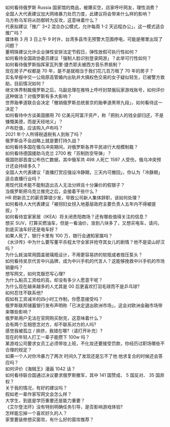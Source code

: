 如何看待俄罗斯 Russia 国家馆的商品，被爆买空，店家呼吁网友，理性消费？  
全国人大代表建议加大网络暴力处罚力度，此建议将会带来什么样的影响？  
乌方称乌军将从防御转为反攻，这意味着什么？  
代表拟建议「推广 3+2 混合办公模式，允许每周 1-2 天远程办公」，这一模式适合推广吗？  
媒体称 3 月 3 日上午 9 时许，台湾多县市无预警大范围停电，可能是哪里出现了问题？  
董明珠建议允许企业弹性安排法定节假日，弹性放假可执行性如何？  
如何看待全国政协委员建议「强制人脸识别登录网游」？此举可行性如何？  
如何看待俄罗斯指挥家瓦列里·捷杰耶夫被西方音乐界抵制？  
现在房子产权都是 70 年，是不是就相当于我们花几百万租了 70 年的房子？  
实名举报中交一公局原高管婚内出轨并大搞权色交易的女子疑似轻生，已被警方救助，目前情况如何？  
继文体界制裁俄罗斯之后，乌副总理在推特上呼吁封禁俄玩家游戏账号，如何评价这种做法？对俄罗斯有多大影响？  
世界跆拳道联合会决定「撤销俄罗斯总统普京的跆拳道黑带九段」，如何看待这一决定？  
如何看待中方谈美国挪用 70 亿美元阿富汗资产，称「把别人的钱全部归还，不是慷慨美德，而是天经地义」？  
卢布贬值，应该购入卢布吗？  
2021 年个人所得税退税有人到账了吗？  
俄罗斯会不会战略上就是要打持久战？  
如何看待多国在俄乌冲突期间，对俄罗斯各界平民进行大规模制裁？  
如何看待德国援助乌克兰 2700 枚「苏制防空导弹」？  
俄国防部首度公布伤亡数据，其中俄军共 498 人死亡 1597 人受伤，俄乌冲突预计还会持续多久？  
全国人大代表建议「直播打赏应强设冷静期，三天内可撤回」，你认为「冷静期」适合直播行业吗？  
用现代技术能不能制造出古人无法分辨且十分廉价的假银子？  
当俄罗斯把乌克兰推完之后，会接着干些什么？  
HR 把新员工的薪资算错少发，导致公司新人集体辞职，该如何处理？  
如何看待人大代表建议「被拐妇女拐入地基层政府主要负责人五年内不得被提拔」？  
如何看待宜家家居（IKEA）将关闭贵阳商场？还有哪些值得关注的信息？  
想买 SUV，打算买燃油车，但是一看油价，涨到八块多了，又想买电车，请问，到底买油车好还是电车好？  
如果人死了，银行卡里有 100 万，银行会通知家属吗？  
《水浒传》中为什么要写董平杀程太守全家并抢夺其女儿的剧情？他不是梁山好汉吗？  
为什么蚝油常用圆盖玻璃瓶设计，不用更容易挤的软瓶或者按压泵头？  
如何看待吴京代言中兴品牌，成为中兴手机的代言人？这能够挽救中兴手机的市场销量吗？  
想写网文，如何克服恐写心理?  
为什么船员工资给的高，却没有多少人愿意干呢？  
为什么现在越来越多的人尤其是 00 后更喜欢打羽毛球而不是乒乓球?  
如何忍住不联系他?  
假如有工资减半的四小时工作制，你愿意接受吗？  
俄罗斯联邦储蓄银行发布声明称「已决定退出欧洲市场」，这会对欧洲金融市场带来哪些影响？  
俄罗斯用户无法在官网购买耐克，这意味着什么？  
会有两个互相思念对方，却不联系对方的人吗?  
感觉我被孤立 / 排挤，我错在哪?（请打开补充）?  
现在的年轻人打工一辈子能攒下 100w 吗？  
某游戏公司要求女员工必须带妆上班，不化妆还要接受罚款，你经历过职场哪些不合理的规定？  
如果一个人对你冷暴力了两次 时间久了发现还是忘不了他 他求复合的时候还会答应吗？  
如何评价《海贼王》漫画 1042 话？  
如何看待联合国通过决议要求俄罗斯撤军，其中 141 国赞成、 5 国反对、 35 国弃权？  
关于我的情况，有好的建议吗？  
假如老一辈作家写网文会怎么样？  
大学生，到底是学历重要还是能力重要？  
《艾尔登法环》没有特别明确任务引导，是否影响游戏体验?  
怎样能忘掉一个喜欢好久的人？  
家里要装修想买窗帘，有什么好的窗帘推荐？  
